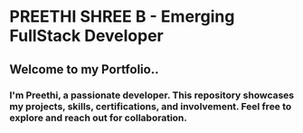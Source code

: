 # PREETHI SHREE B - Emerging FullStack Developer
## Welcome to my Portfolio..
### I'm Preethi, a passionate developer. This repository showcases my projects, skills, certifications, and involvement. Feel free to explore and reach out for collaboration.


